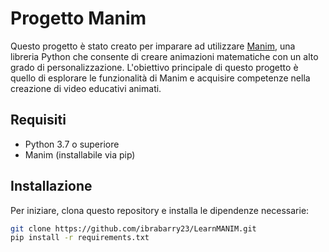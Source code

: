 # Progetto Manim

Questo progetto è stato creato per imparare ad utilizzare [Manim](https://www.manim.community/), una libreria Python che consente di creare animazioni matematiche con un alto grado di personalizzazione. L'obiettivo principale di questo progetto è quello di esplorare le funzionalità di Manim e acquisire competenze nella creazione di video educativi animati.

## Requisiti

- Python 3.7 o superiore
- Manim (installabile via pip)

## Installazione

Per iniziare, clona questo repository e installa le dipendenze necessarie:

```bash
git clone https://github.com/ibrabarry23/LearnMANIM.git
pip install -r requirements.txt
